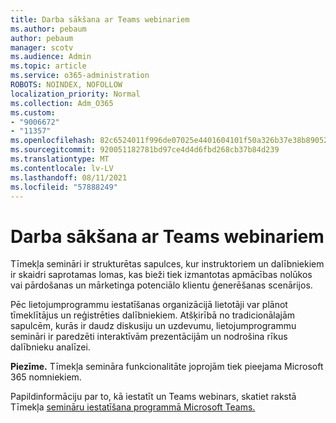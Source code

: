 ```yaml
---
title: Darba sākšana ar Teams webinariem
ms.author: pebaum
author: pebaum
manager: scotv
ms.audience: Admin
ms.topic: article
ms.service: o365-administration
ROBOTS: NOINDEX, NOFOLLOW
localization_priority: Normal
ms.collection: Adm_O365
ms.custom:
- "9006672"
- "11357"
ms.openlocfilehash: 82c6524011f996de07025e4401604101f50a326b37e38b890524626325a01aaf
ms.sourcegitcommit: 920051182781bd97ce4d4d6fbd268cb37b84d239
ms.translationtype: MT
ms.contentlocale: lv-LV
ms.lasthandoff: 08/11/2021
ms.locfileid: "57888249"
---
```

# <a name="getting-started-with-teams-webinars"></a>Darba sākšana ar Teams webinariem

Tīmekļa semināri ir strukturētas sapulces, kur instruktoriem un dalībniekiem ir skaidri saprotamas lomas, kas bieži tiek izmantotas apmācības nolūkos vai pārdošanas un mārketinga potenciālo klientu ģenerēšanas scenārijos.

Pēc lietojumprogrammu iestatīšanas organizācijā lietotāji var plānot tīmeklītājus un reģistrēties dalībniekiem. Atšķirībā no tradicionālajām sapulcēm, kurās ir daudz diskusiju un uzdevumu, lietojumprogrammu semināri ir paredzēti interaktīvām prezentācijām un nodrošina rīkus dalībnieku analīzei.

**Piezīme.** Tīmekļa semināra funkcionalitāte joprojām tiek pieejama Microsoft 365 nomniekiem. 

Papildinformāciju par to, kā iestatīt un Teams webinars, skatiet rakstā Tīmekļa [semināru iestatīšana programmā Microsoft Teams.](https://docs.microsoft.com/microsoftteams/set-up-webinars)